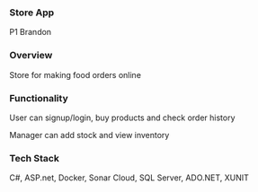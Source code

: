### Store App ###
P1 Brandon

### Overview ###
Store for making food orders online

### Functionality ###
User can signup/login, buy products and check order history

Manager can add stock and view inventory

### Tech Stack ###
C#, ASP.net, Docker, Sonar Cloud, SQL Server, ADO.NET, XUNIT
